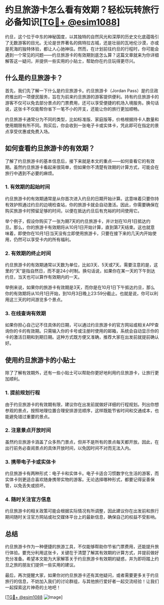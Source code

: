 # 约旦旅游卡怎么看有效期？轻松玩转旅行必备知识[[TG💪+ @esim1088](https://t.me/s/esim1088)]

约旦，这个位于中东的神秘国度，以其独特的自然风光和深厚的历史文化底蕴吸引了无数游客的目光。无论是世界著名的佩特拉古城，还是壮丽的瓦地伦沙漠，亦或是死海的独特体验，都让人心驰神往。然而，在计划前往约旦的行程时，你可能会遇到一个常见的问题——约旦旅游卡的有效期到底怎么算？这篇文章就来为你详细解答这一疑问，并提供一些实用的小贴士，帮助你在约旦玩得更尽兴。

## 什么是约旦旅游卡？

首先，我们先了解一下什么是约旦旅游卡。约旦旅游卡（Jordan Pass）是约旦政府推出的一项便民服务，旨在为前来约旦旅游的游客提供便利。持有约旦旅游卡的游客不仅可以免去部分景点的门票费用，还可以享受便捷的机场入境服务。换句话说，这张卡不仅能帮你省下一笔不小的开支，还能让你的旅行更加顺畅。

约旦旅游卡通常分为不同的类型，比如标准版、家庭版等，价格根据持卡人数量和使用期限有所不同。购买后，你会收到一张电子卡或实体卡，凭此即可在指定的景点享受优惠或免费入场。

## 如何查看约旦旅游卡的有效期？

了解了约旦旅游卡的基本信息后，接下来就是本文的重点——如何查看它的有效期。虽然约旦旅游卡看起来很简单，但如果你不清楚有效期的计算方式，可能会在旅行中遇到不必要的麻烦。

### 1. **有效期的起始时间**

约旦旅游卡的有效期通常是从你首次进入约旦的日期开始计算。这意味着只要你持有效护照通过约旦的边境检查站，你的旅游卡就会自动激活。因此，你需要确保在购买旅游卡时预留足够的时间，以便在抵达约旦后有充裕的时间使用它。

举个例子，假设你购买了一张为期7天的约旦旅游卡，并计划在10月1日抵达约旦。那么，你的旅游卡有效期将从10月1日开始计算，直到第7天结束。这也就意味着，即使你在10月1日当天没有立即使用旅游卡，只要在接下来的几天内开始使用，仍然可以享受卡内的所有福利。

### 2. **有效期的终止时间**

约旦旅游卡的有效期通常以天数为单位，比如3天、5天或7天。需要注意的是，这里的“天”是指自然日，而不是24小时制。换句话说，如果你在某一天的下午到达约旦，当天也可以算作有效期内的一天。

举例来说，如果你的旅游卡有效期是3天，而你是在10月1日下午抵达约旦，那么你的有效期将从10月1日开始，到10月3日晚上23:59分截止。也就是说，你可以利用这三天的时间游览多个景点。

### 3. **在线查询有效期**

如果你担心自己记不住具体的日期，可以通过约旦旅游卡的官方网站或相关APP查询你的卡的有效期。只需输入你的卡号或注册时使用的邮箱，系统会自动显示你的卡的激活日期和到期日期。这种方式既方便又准确，推荐大家在出发前就提前确认好。

## 使用约旦旅游卡的小贴士

除了了解有效期外，还有一些小贴士可以帮助你更好地利用约旦旅游卡，让旅行更加顺利。

### 1. **提前规划行程**

由于约旦旅游卡的有效期有限，建议你在出发前就做好详细的行程规划。列出你想参观的景点，按照地理位置合理安排游览顺序，这样既能节省时间和交通成本，也能避免错过重要的景点。

### 2. **注意景点开放时间**

虽然约旦旅游卡涵盖了众多热门景点，但并不是所有的景点每天都开放。因此，在出行前务必查阅景点的具体开放时间，以免因时间不对而无法入内。

### 3. **携带电子卡或实体卡**

约旦旅游卡有两种形式：电子卡和实体卡。电子卡适合习惯数字化生活的游客，而实体卡则更适合喜欢随身携带实物的游客。无论选择哪种形式，都要记得妥善保管，以免丢失或损坏。

### 4. **随时关注官方信息**

约旦旅游卡的相关政策可能会根据实际情况有所调整，因此建议你在出发前和旅行期间随时关注官方网站或社交媒体平台上的最新信息，确保自己的权益不受影响。

## 总结

约旦旅游卡作为一种便捷的旅游工具，不仅能够帮助你节省门票费用，还能提升旅行体验。要充分利用这张卡，关键在于清楚了解其有效期的计算方式，并提前做好充分准备。希望本文能为大家解答关于约旦旅游卡有效期的疑惑，并为即将踏上约旦之旅的朋友们提供一些实用的建议。

最后，再次提醒大家，如果你对约旦旅游卡还有其他疑问，或者需要更多关于约旦旅行的信息，不妨加入我们的讨论群组，与其他旅行爱好者一起交流经验！让我们一起探索这片神奇的土地吧！

[[TG💪+ @esim1088](https://t.me/s/esim1088) ![Image](https://i.postimg.cc/4NQfJmqS/Snipaste-2025-05-13-00-14-12.png)]